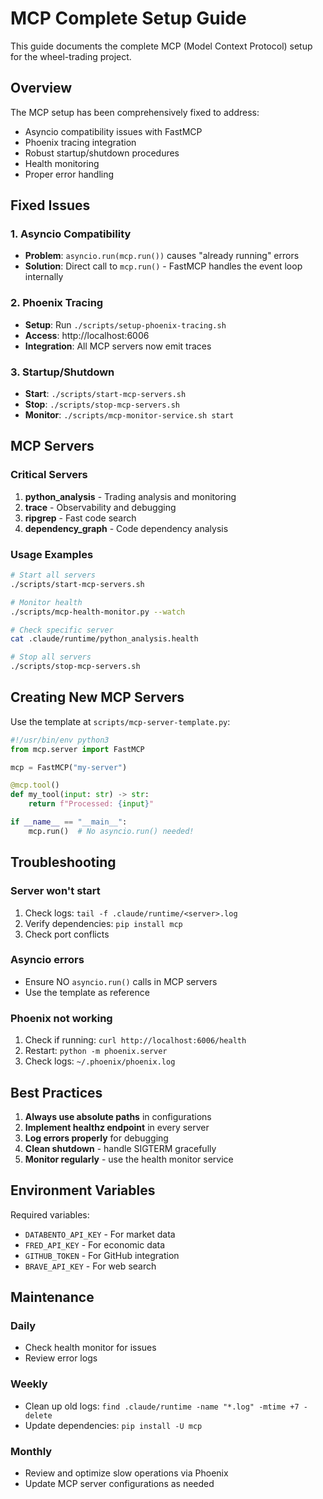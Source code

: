 # MCP Complete Setup Guide

This guide documents the complete MCP (Model Context Protocol) setup for the wheel-trading project.

## Overview

The MCP setup has been comprehensively fixed to address:
- Asyncio compatibility issues with FastMCP
- Phoenix tracing integration
- Robust startup/shutdown procedures
- Health monitoring
- Proper error handling

## Fixed Issues

### 1. Asyncio Compatibility
- **Problem**: `asyncio.run(mcp.run())` causes "already running" errors
- **Solution**: Direct call to `mcp.run()` - FastMCP handles the event loop internally

### 2. Phoenix Tracing
- **Setup**: Run `./scripts/setup-phoenix-tracing.sh`
- **Access**: http://localhost:6006
- **Integration**: All MCP servers now emit traces

### 3. Startup/Shutdown
- **Start**: `./scripts/start-mcp-servers.sh`
- **Stop**: `./scripts/stop-mcp-servers.sh`
- **Monitor**: `./scripts/mcp-monitor-service.sh start`

## MCP Servers

### Critical Servers
1. **python_analysis** - Trading analysis and monitoring
2. **trace** - Observability and debugging
3. **ripgrep** - Fast code search
4. **dependency_graph** - Code dependency analysis

### Usage Examples

```bash
# Start all servers
./scripts/start-mcp-servers.sh

# Monitor health
./scripts/mcp-health-monitor.py --watch

# Check specific server
cat .claude/runtime/python_analysis.health

# Stop all servers
./scripts/stop-mcp-servers.sh
```

## Creating New MCP Servers

Use the template at `scripts/mcp-server-template.py`:

```python
#!/usr/bin/env python3
from mcp.server import FastMCP

mcp = FastMCP("my-server")

@mcp.tool()
def my_tool(input: str) -> str:
    return f"Processed: {input}"

if __name__ == "__main__":
    mcp.run()  # No asyncio.run() needed!
```

## Troubleshooting

### Server won't start
1. Check logs: `tail -f .claude/runtime/<server>.log`
2. Verify dependencies: `pip install mcp`
3. Check port conflicts

### Asyncio errors
- Ensure NO `asyncio.run()` calls in MCP servers
- Use the template as reference

### Phoenix not working
1. Check if running: `curl http://localhost:6006/health`
2. Restart: `python -m phoenix.server`
3. Check logs: `~/.phoenix/phoenix.log`

## Best Practices

1. **Always use absolute paths** in configurations
2. **Implement healthz endpoint** in every server
3. **Log errors properly** for debugging
4. **Clean shutdown** - handle SIGTERM gracefully
5. **Monitor regularly** - use the health monitor service

## Environment Variables

Required variables:
- `DATABENTO_API_KEY` - For market data
- `FRED_API_KEY` - For economic data
- `GITHUB_TOKEN` - For GitHub integration
- `BRAVE_API_KEY` - For web search

## Maintenance

### Daily
- Check health monitor for issues
- Review error logs

### Weekly
- Clean up old logs: `find .claude/runtime -name "*.log" -mtime +7 -delete`
- Update dependencies: `pip install -U mcp`

### Monthly
- Review and optimize slow operations via Phoenix
- Update MCP server configurations as needed
